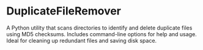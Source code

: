# DuplicateFileRemover
A Python utility that scans directories to identify and delete duplicate files using MD5 checksums. Includes command-line options for help and usage. Ideal for cleaning up redundant files and saving disk space.

